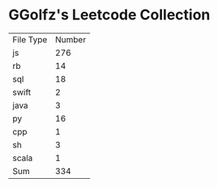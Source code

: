 # GGolfz's Leetcode Collection

<table><tr><td>File Type</td><td>Number</td></tr><tr><td>js</td><td>276</td></tr><tr><td>rb</td><td>14</td></tr><tr><td>sql</td><td>18</td></tr><tr><td>swift</td><td>2</td></tr><tr><td>java</td><td>3</td></tr><tr><td>py</td><td>16</td></tr><tr><td>cpp</td><td>1</td></tr><tr><td>sh</td><td>3</td></tr><tr><td>scala</td><td>1</td></tr><tr><td>Sum</td><td>334</td></tr></table>